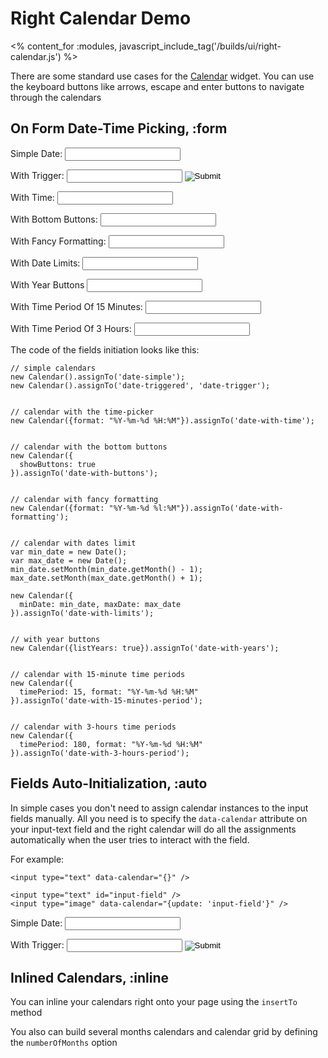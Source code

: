 # Right Calendar Demo
<% content_for :modules, javascript_include_tag('/builds/ui/right-calendar.js') %>

There are some standard use cases for the [Calendar](/ui/calendar) widget.
You can use the keyboard buttons like arrows, escape and enter buttons to navigate through the calendars

## On Form Date-Time Picking, :form
<p>
  <label>Simple Date:</label>
  <input type="text" id="date-simple" class="demo-field" />
</p>
<p>
  <label>With Trigger:</label>
  <input type="text" id="date-triggered" class="demo-field" />
  <input type="image" id="date-trigger" src="/images/calendar.png" />
</p>
<p>
  <label>With Time:</label>
  <input type="text" id="date-with-time" class="demo-field" />
</p>
<p>
  <label>With Bottom Buttons:</label>
  <input type="text" id="date-with-buttons" class="demo-field" />
</p>
<p>
  <label>With Fancy Formatting:</label>
  <input type="text" id="date-with-formatting" class="demo-field" />
</p>
<p>
  <label>With Date Limits:</label>
  <input type="text" id="date-with-limits" class="demo-field" />
</p>
<p>
  <label>With Year Buttons</label>
  <input type="text" id="date-with-years" class="demo-field" />
</p>
<p>
  <label>With Time Period Of 15 Minutes:</label>
  <input type="text" id="date-with-15-minutes-period" class="demo-field" />
</p>
<p>
  <label>With Time Period Of 3 Hours:</label>
  <input type="text" id="date-with-3-hours-period" class="demo-field" />
</p>
<script type="text/javascript">
// <![CDATA[
  new Calendar().assignTo('date-simple');
  new Calendar().assignTo('date-triggered', 'date-trigger');
  new Calendar({format: "%Y-%m-%d %H:%M"}).assignTo('date-with-time');
  new Calendar({showButtons: true}).assignTo('date-with-buttons');
  new Calendar({
    format: "%B %d, %Y %l:%M%P"
  }).assignTo('date-with-formatting');
  var min_date = new Date();
  var max_date = new Date();
  min_date.setMonth(min_date.getMonth() - 1);
  max_date.setMonth(max_date.getMonth() + 1);

  new Calendar({
    minDate: min_date, maxDate: max_date
  }).assignTo('date-with-limits');

  new Calendar({listYears: true}).assignTo('date-with-years');

  new Calendar({
    timePeriod: 15, format: "%Y-%m-%d %H:%M"
  }).assignTo('date-with-15-minutes-period');

  new Calendar({
    timePeriod: 180, format: "%Y-%m-%d %H:%M"
  }).assignTo('date-with-3-hours-period');
// ]]>
</script>

The code of the fields initiation looks like this:

    // simple calendars
    new Calendar().assignTo('date-simple');
    new Calendar().assignTo('date-triggered', 'date-trigger');


    // calendar with the time-picker
    new Calendar({format: "%Y-%m-%d %H:%M"}).assignTo('date-with-time');


    // calendar with the bottom buttons
    new Calendar({
      showButtons: true
    }).assignTo('date-with-buttons');


    // calendar with fancy formatting
    new Calendar({format: "%Y-%m-%d %l:%M"}).assignTo('date-with-formatting');


    // calendar with dates limit
    var min_date = new Date();
    var max_date = new Date();
    min_date.setMonth(min_date.getMonth() - 1);
    max_date.setMonth(max_date.getMonth() + 1);

    new Calendar({
      minDate: min_date, maxDate: max_date
    }).assignTo('date-with-limits');


    // with year buttons
    new Calendar({listYears: true}).assignTo('date-with-years');


    // calendar with 15-minute time periods
    new Calendar({
      timePeriod: 15, format: "%Y-%m-%d %H:%M"
    }).assignTo('date-with-15-minutes-period');


    // calendar with 3-hours time periods
    new Calendar({
      timePeriod: 180, format: "%Y-%m-%d %H:%M"
    }).assignTo('date-with-3-hours-period');

## Fields Auto-Initialization, :auto

In simple cases you don't need to assign calendar instances to the input fields manually.
All you need is to specify the `data-calendar` attribute on your input-text field and
the right calendar will do all the assignments automatically when the user tries to
interact with the field.

For example:

    <input type="text" data-calendar="{}" />

    <input type="text" id="input-field" />
    <input type="image" data-calendar="{update: 'input-field'}" />

<p>
  <label>Simple Date:</label>
  <input type="text" data-calendar="{}" class="demo-field" />
</p>
<p>
  <label>With Trigger:</label>
  <input type="text" id="input-field" class="demo-field" />
  <input type="image" data-calendar="{update: 'input-field'}" src="/images/calendar.png" />
</p>

## Inlined Calendars, :inline

You can inline your calendars right onto your page using the `insertTo` method

<p>
  <div id="simple-calendar"></div>
</p>
<p>
  <div id="simple-calendar-with-time"></div>
</p>
<p>
  <div id="simple-calendar-with-buttons"></div>
</p>
<script type="text/javascript">
//<![CDATA[
new Calendar().insertTo('simple-calendar');
new Calendar({showTime: true}).insertTo('simple-calendar-with-time');
new Calendar({showButtons: true}).insertTo('simple-calendar-with-buttons');
//]]>
</script>

You also can build several months calendars and calendar grid by defining the
`numberOfMonths` option

<p>
  <div id="two-calendars"></div>
</p>
<p>
  <div id="calendar-grid"></div>
</p>
<script type="text/javascript">
//<![CDATA[
new Calendar({numberOfMonths: 2}).insertTo('two-calendars');
new Calendar({numberOfMonths: [2,2]}).insertTo('calendar-grid');
//]]>
</script>

